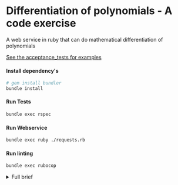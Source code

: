# Differentiation of polynomials - A code exercise

A web service in ruby that can do mathematical differentiation of polynomials

[See the acceptance_tests for examples](./spec/acceptance_tests/differente_polynomials_spec.rb)
#### Install dependency's
```bash
# gem install bundler
bundle install
```
#### Run Tests
```bash
bundle exec rspec
```
#### Run Webservice
```bash
bundle exec ruby ./requests.rb
```
#### Run linting
```bash
bundle exec rubocop
```


<details>
<summary>Full brief</summary>
Write a web service in the language of your choice that can do mathematical differentiation of polynomials:
DEFINITIONS

    A polynomial is a function of the form f(x) = a*x^b + ... where a is known as a coefficient, and b is called the exponent.
    If you have a function f(x), then its derivative is denoted by f'(x)
    Differentiating, or taking the derivate of a polynomial follows a simple formula: f'(x) = abx^(b-1)
    Differentating sums of polynomials follows the rule: If f(x) = g(x) + h(x) then f'(x) = g'(x) + h'(x)

EXAMPLES

For example, x^2 as input would give 2x^1 as output 3x^2+x+1 would give 6x+1

Input: GET /differentiate/3/2/1 would represent -> 3x^2+2x+1 Output would be: 6x+2

And for input: GET /differentiate/4/3/2/1 would represent -> 4x^3+3x^2+2x+1 Output would be: 12x^2+6x+2

A request to GET /differentiate/4/3/0/1 would represent the equation 4x^3+3x^2+0+1 and the output you should return ought to be 12x^2+6x A request to GET /differentiate/4/-5/0/1 would represent the equation 4x^3-5x^2+0+1 and the output you should return ought to be 12x^2-10x

As you may have guessed by each exponent is represented by its order in the path component, and its corresponding exponent is represented by the value of the path exponent.
</details>
